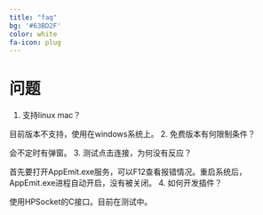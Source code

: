 ```yaml
---
title: "faq"
bg: '#63BD2F'
color: white
fa-icon: plug
---
```


#  问题

1.	支持linux mac？

目前版本不支持，使用在windows系统上。
2.	免费版本有何限制条件？

会不定时有弹窗。
3.	测试点击连接，为何没有反应？ 

首先要打开AppEmit.exe服务，可以F12查看报错情况。重启系统后，AppEmit.exe进程自动开启，没有被关闭。
4.	如何开发插件？

使用HPSocket的C接口。目前在测试中。
 
